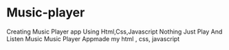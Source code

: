 # Music-player
Creating Music Player app Using Html,Css,Javascript
Nothing Just Play And Listen Music
Music Player Appmade my html , css, javascript
